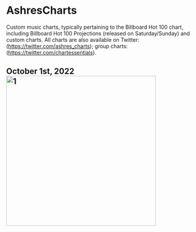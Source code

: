 # AshresCharts
Custom music charts, typically pertaining to the Billboard Hot 100 chart, including Billboard Hot 100 Projections (released on Saturday/Sunday) and custom charts. All charts are also available on Twitter: (https://twitter.com/ashres_charts); group charts:(https://twitter.com/chartessentials).
<html>
<h2> October 1st, 2022
<img src="https://user-images.githubusercontent.com/114502835/193614376-e0481448-758a-4072-9d2b-8f509b8b93f2.JPG" alt="1" width="400">
